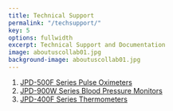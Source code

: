 ```yaml
---
title: Technical Support
permalink: "/techsupport/"
key: 5
options: fullwidth
excerpt: Technical Support and Documentation
image: aboutuscollab01.jpg
background-image: aboutuscollab01.jpg
---
```


1. [JPD-500F Series Pulse Oximeters](https://www.biobotus.com/techsupport/JDP-500F)
2. [JPD-900W Series Blood Pressure Monitors](https://www.biobotus.com/techsupport/JDP-900W)
3. [JPD-400F Series Thermometers](https://www.biobotus.com/techsupport/JDP-400F)

